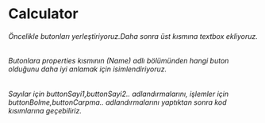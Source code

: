 # Calculator
###### Öncelikle butonları yerleştiriyoruz.Daha sonra üst kısmına textbox ekliyoruz.
###### Butonlara properties kısmının (Name) adlı bölümünden hangi buton olduğunu daha iyi anlamak için isimlendiriyoruz.
###### Sayılar için buttonSayi1,buttonSayi2.. adlandırmalarını, işlemler için buttonBolme,buttonCarpma.. adlandırmalarını yaptıktan sonra kod kısımlarına geçebiliriz.
